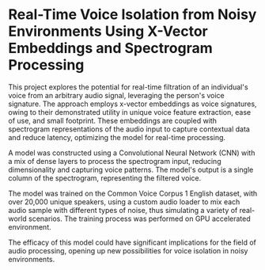 # Real-Time Voice Isolation from Noisy Environments Using X-Vector Embeddings and Spectrogram Processing

This project explores the potential for real-time filtration of an individual's voice from an arbitrary audio signal, leveraging the person's voice signature. The approach employs x-vector embeddings as voice signatures, owing to their demonstrated utility in unique voice feature extraction, ease of use, and small footprint. These embeddings are coupled with spectrogram representations of the audio input to capture contextual data and reduce latency, optimizing the model for real-time processing.

A model was constructed using a Convolutional Neural Network (CNN) with a mix of dense layers to process the spectrogram input, reducing dimensionality and capturing voice patterns. The model's output is a single column of the spectrogram, representing the filtered voice.

The model was trained on the Common Voice Corpus 1 English dataset, with over 20,000 unique speakers, using a custom audio loader to mix each audio sample with different types of noise, thus simulating a variety of real-world scenarios. The training process was performed on GPU accelerated environment.

The efficacy of this model could have significant implications for the field of audio processing, opening up new possibilities for voice isolation in noisy environments.
